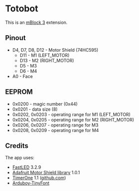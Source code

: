 # Totobot
This is an [mBlock 3](http://www.mblock.cc/mblock-software/) extension.

## Pinout
* D4, D7, D8, D12 - Motor Shield (74HC595)
  * D11 - M1 (LEFT_MOTOR)
  * D13 - M2 (RIGHT_MOTOR)
  * D5 - M3
  * D6 - M4
* A0 - Face

## EEPROM

* 0x0200 - magic number (0x44)
* 0x0201 - data size (8)
* 0x0202, 0x0203 - operating range for M1 (LEFT_MOTOR)
* 0x0204, 0x0205 - operating range for M2 (RIGHT_MOTOR)
* 0x0206, 0x0207 - operating range for M3
* 0x0208, 0x0209 - operating range for M4

## Credits
The app uses:
* [FastLED](https://github.com/FastLED/FastLED) 3.2.9
* [Adafruit Motor Shield library](https://github.com/adafruit/Adafruit-Motor-Shield-library) 1.0.1
* [TimerOne](http://playground.arduino.cc/Code/Timer1) 1.1 ([github.com](https://github.com/PaulStoffregen/TimerOne))
* [Arduboy-TinyFont](https://github.com/yinkou/Arduboy-TinyFont)
